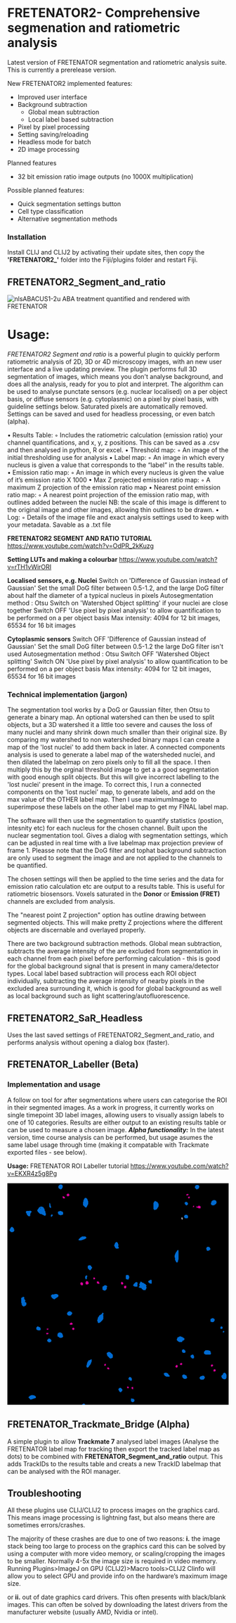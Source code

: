 # FRETENATOR2- Comprehensive segmenation and ratiometric analysis

Latest version of FRETENATOR segmentation and ratiometric analysis suite. This is currently a prerelease version.

New FRETENATOR2 implemented features:

* Improved user interface
* Background subtraction
  - Global mean subtraction
  - Local label based subtraction
* Pixel by pixel processing
* Setting saving/reloading
* Headless mode for batch
* 2D image processing

Planned features
* 32 bit emission ratio image outputs (no 1000X multiplication)

Possible planned features:

* Quick segmentation settings button
* Cell type classification
* Alternative segmentation methods
  
### **Installation**

Install CLIJ and CLIJ2 by activating their update sites, then copy the **'FRETENATOR2_'** folder into the Fiji/plugins folder and restart Fiji.

## **FRETENATOR2_Segment_and_ratio**

![nlsABACUS1-2u ABA treatment quantified and rendered with FRETENATOR](https://github.com/JimageJ/ImageJTools/blob/master/images/Nearest%20point%20emission%20ratios%20of%201-2%20concatenated%20drift%20corrected.gif)


# **Usage**:
*FRETENATOR2 Segment and ratio* is a powerful plugin to quickly perform ratiometric analysis of 2D, 3D or 4D microscopy images,  with an new user interface and a live updating preview. The plugin performs full 3D segmentation of images, which means you don't analyse background, and does all the analysis, ready for you to plot and interpret. The algorithm can be used to analyse punctate sensors (e.g. nuclear localised) on a per object basis, or diffuse sensors (e.g. cytoplasmic) on a pixel by pixel basis, with guideline settings below. Saturated pixels are automatically removed. Settings can be saved and used for headless processing, or even batch (alpha).

• Results Table:    ◦ Includes the ratiometric calculation (emission ratio) your channel quantifications, and x, y, z positions. This can be saved as a .csv and then analysed in python, R or excel.
• Threshold map:    ◦ An image of the initial thresholding use for analysis
• Label map:    ◦ An image in which every nucleus is given a value that corresponds to the “label” in the results table.
• Emission ratio map:    ◦ An image in which every nucleus is given the value of it’s emission ratio X 1000
• Max Z projected emission ratio map:    ◦ A maximum Z projection of the emission ratio map
• Nearest point emission ratio map:    ◦ A nearest point projection of the emission ratio map, with outlines added between the nuclei NB: the scale of this image is different to the original image and other images, allowing thin outlines to be drawn.
• Log:     ◦ Details of the image file and exact analysis settings used to keep with your metadata. Savable as a .txt file

**FRETENATOR2 SEGMENT AND RATIO TUTORIAL** 
https://www.youtube.com/watch?v=OdPR_2kKuzg

**Setting LUTs and making a colourbar**
https://www.youtube.com/watch?v=rTH1vWirORI

**Localised sensors, e.g. Nuclei**
Switch on 'Difference of Gaussian instead of Gaussian'
Set the small DoG filter between 0.5-1.2, and the large DoG filter about half the diameter of a typical nucleus in pixels
Autosegmentation method : Otsu
Switch on 'Watershed Object splitting' if your nuclei are close together
Switch OFF 'Use pixel by pixel analysis' to allow quantification to be performed on a per object basis
Max intensity: 4094 for 12 bit images, 65534 for 16 bit images

**Cytoplasmic sensors**
Switch OFF 'Difference of Gaussian instead of Gaussian'
Set the small DoG filter between 0.5-1.2 the large DoG filter isn't used
Autosegmentation method : Otsu
Switch OFF 'Watershed Object splitting'
Switch ON 'Use pixel by pixel analysis' to allow quantification to be performed on a per object basis
Max intensity: 4094 for 12 bit images, 65534 for 16 bit images

### Technical implementation (jargon)

The segmentation tool works by a DoG or Gaussian filter, then Otsu to generate a binary map. An optional watershed can then be used to split objects, but a 3D watershed it a little too severe and causes the loss of many nuclei and many shrink down much smaller than their original size. By comparing my watershed to non watersheded binary maps I can create a map of the 'lost nuclei' to add them back in later. A connected components analysis is used to generate a label map of the watersheded nuclei, and then dilated the labelmap on zero pixels only to fill all the space. I then multiply this by the orginal threshold image to get a a good segmentation with good enough split objects. But this will give incorrect labelling to the 'lost nuclei' present in the image. To correct this, I run a connected components on the 'lost nuclei' map, to generate  labels, and add on the max value of the OTHER label map. Then I use maximumImage to superimpose these labels on the other label map to get my FINAL label map.

The software will then use the segmentation to quantify statistics (postion, intesnity etc) for each nucleus for the chosen channel.
Built upon the nuclear segmentation tool. Gives a dialog with segmentation settings, which can be adjusted in real time with a live labelmap max projection preview of frame 1. Pleasse note that the DoG filter and tophat background subtraction are only used to segment the image and are not applied to the channels to be quantified.

The chosen settings will then be applied to the time series and the data for emission ratio calculation etc are output to a results table. This is useful for ratiometric biosensors. Voxels saturated in the **Donor** or **Emission (FRET)** channels are excluded from analysis.

The "nearest point Z projection" option has outline drawing between segmented objects. This will make pretty Z projections where the different objects are discernable and overlayed properly.

There are two background subtraction methods. Global mean subtraction, subtracts the average intensity of the are excluded from segmentation in each channel from each pixel before performing calculation - this is good for the global background signal that is present in many camera/detector types. Local label based subtraction will process each ROI object individually, subtracting the average intensity of nearby pixels in the excluded area surrounding it, which is good for global background as well as local background such as light scattering/autofluorescence.

## **FRETENATOR2_SaR_Headless**

Uses the last saved settings of FRETENATOR2_Segment_and_ratio, and performs analysis without opening a dialog box (faster).

## **FRETENATOR_Labeller (Beta)**

### Implementation and usage

A follow on tool for after segmentations where users can categorise the ROI in their segmented images. As a work in progress, it currently works on single timepoint 3D label images, allowing users to visually assign labels to one of 10 categories. Results are either output to an existing results table or can be used to measure a chosen image. ***Alpha functionality:*** In the latest version, time course analysis can be performed, but usage asumes the same label usage through time (making it compatable with Trackmate exported files - see below).

**Usage:**
FRETENATOR ROI Labeller tutorial
https://www.youtube.com/watch?v=EKXR4z5g8Pg

![Stomata ROI labeled image after tracking with Trackmate](https://github.com/JimageJ/ImageJ-Tools/blob/master/images/labeled%20stomata.gif)

## **FRETENATOR_Trackmate_Bridge (Alpha)**

A simple plugin to allow **Trackmate 7** analysed label images (Analyse the FRETENATOR label map for tracking then export the tracked label map as dots) to be combined with **FRETENATOR_Segment_and_ratio** output. This adds TrackIDs to the results table and creats a new TrackID labelmap that can be analysed with the ROI manager.


## **Troubleshooting**

All these plugins use CLIJ/CLIJ2 to process images on the graphics card. This means image processing is lightning fast, but also means there are sometimes errors/crashes.

The majority of these crashes are due to one of two reasons:
**i.** the image stack being too large to process on the graphics card this can be solved by using a computer with more video memory, or scaling/cropping the images to be smaller. Normally 4-5x the image size is required in video memory. Running Plugins>ImageJ on GPU (CLIJ2)>Macro tools>CLIJ2 Clinfo will allow you to select GPU and provide info on the hardware’s maximum image size.

or **ii.** out of date graphics card drivers. This often presents with black/blank images. This can often be solved by downloading the latest drivers from the manufacturer website (usually AMD, Nvidia or intel). 




